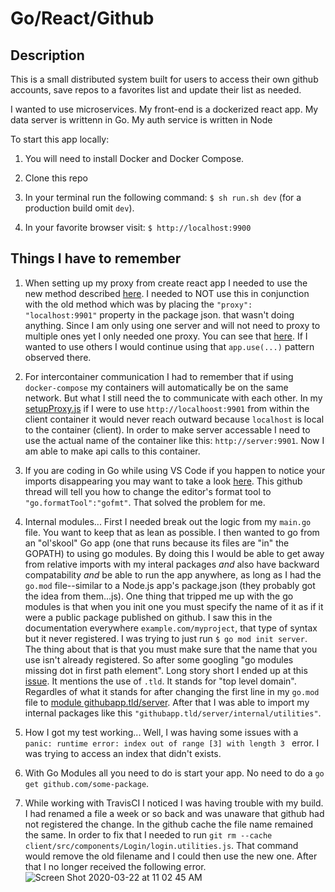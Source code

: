 # Go/React/Github

## Description
This is a small distributed system built for users to access their own github accounts, save repos to a favorites list and update their list as needed.

I wanted to use microservices. My front-end is a dockerized react app. My data server is writtenn in Go. My auth service is written in Node

To start this app locally:

1. You will need to install Docker and Docker Compose.

2. Clone this repo

3. In your terminal run the following command: `$ sh run.sh dev` (for a production build omit `dev`).

4. In your favorite browser visit: `$ http://localhost:9900`


## Things I have to remember

1. When setting up my proxy from create react app I needed to use the new method described [here](https://create-react-app.dev/docs/proxying-api-requests-in-development/#configuring-the-proxy-manually). I needed to NOT use this in conjunction with the old method which was by placing the `"proxy": "localhost:9901"` property in the package json. that wasn't doing anything. Since I am only using one server and will not need to proxy to multiple ones yet I only needed one proxy. You can see that [here](./client/src/setupProxy.js). If I wanted to use others I would continue using that `app.use(...)` pattern observed there.

2. For intercontainer communication I had to remember that if using `docker-compose` my containers will automatically be on the same network. But what I still need the to communicate with each other. In my [setupProxy.js](./client/src/setupProxy.js) if I were to use `http://localhoost:9901` from within the client container it would never reach outward because `localhost` is local to the container (client). In order to make server accessable I need to use the actual name of the container like this: `http://server:9901`. Now I am able to make api calls to this container.

3. If you are coding in Go while using VS Code if you happen to notice your imports disappearing you may want to take a look [here](https://github.com/Microsoft/vscode-go/issues/1266). This github thread will tell you how to change the editor's format tool to `"go.formatTool":"gofmt"`. That solved the problem for me.

4. Internal modules... First I needed break out the logic from my `main.go` file. You want to keep that as lean as possible. I then wanted to go from an "ol'skool" Go app (one that runs because its files are "in" the GOPATH) to using go modules. By doing this I would be able to get away from relative imports with my interal packages *and* also have backward compatability *and* be able to run the app anywhere, as long as I had the `go.mod` file--similar to a Node.js app's package.json (they probably got the idea from them...js). One thing that tripped me up with the go modules is that when you init one you must specify the name of it as if it were a public package published on github. I saw this in the documentation everywhere  `example.com/myproject`, that type of syntax but it never registered.  I was trying to just run `$ go mod init server`. The thing about that is that you must make sure that the name that you use isn't already registered. So after some googling "go modules missing dot in first path element". Long story short I ended up at this [issue](https://github.com/golang/go/issues/32819). It mentions the use of `.tld`. It stands for "top level domain". Regardles of what it stands for after changing the first line in my `go.mod` file to [module githubapp.tld/server](./server/go.mod). After that I was able to import my internal packages like this `"githubapp.tld/server/internal/utilities"`.

5. How I got my test working... Well, I was having some issues with a `panic: runtime error: index out of range [3] with length 3 ` error. I was trying to access an index that didn't exists. 

6. With Go Modules all you need to do is start your app. No need to do a `go get github.com/some-package`.

7. While working with TravisCI I noticed I was having trouble with my build.  I had renamed a file a week or so back and was unaware that github had not registered the change. In the github cache the file name remained the same. In order to fix that I needed to run `git rm --cache client/src/components/Login/login.utilities.js`. That command would remove the old filename and I could then use the new one.  After that I no longer received the following error. <br/>
![Screen Shot 2020-03-22 at 11 02 45 AM](https://user-images.githubusercontent.com/26694930/77252875-2ba84e80-6c2d-11ea-88e1-d15c616ae363.png)